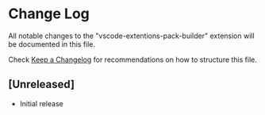 # Change Log

All notable changes to the "vscode-extentions-pack-builder" extension will be documented in this file.

Check [Keep a Changelog](http://keepachangelog.com/) for recommendations on how to structure this file.

## [Unreleased]

- Initial release
